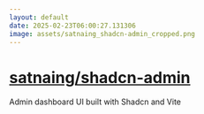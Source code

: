 ```yaml
---
layout: default
date: 2025-02-23T06:00:27.131306
image: assets/satnaing_shadcn-admin_cropped.png
---
```


# [satnaing/shadcn-admin](https://github.com/satnaing/shadcn-admin)

Admin dashboard UI built with Shadcn and Vite
